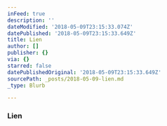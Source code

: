 ```yaml
---
inFeed: true
description: ''
dateModified: '2018-05-09T23:15:33.074Z'
datePublished: '2018-05-09T23:15:33.649Z'
title: Lien
author: []
publisher: {}
via: {}
starred: false
datePublishedOriginal: '2018-05-09T23:15:33.649Z'
sourcePath: _posts/2018-05-09-lien.md
_type: Blurb

---
```

### **Lien**